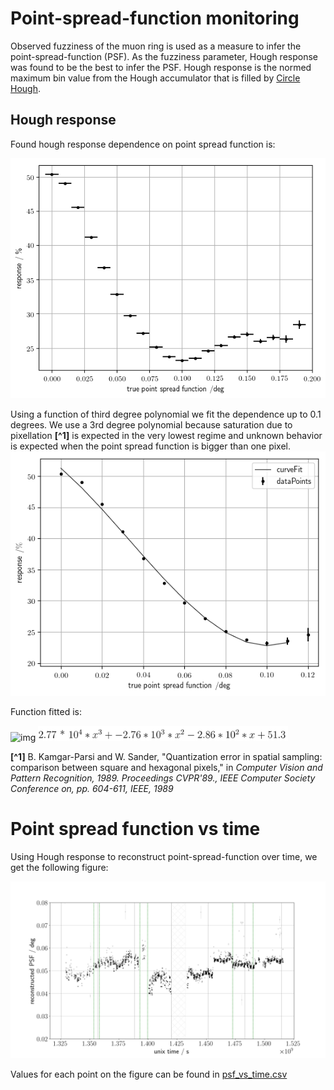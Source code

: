 # Point-spread-function monitoring

Observed fuzziness of the muon ring is used as a measure to infer the point-spread-function (PSF). As the fuzziness parameter, Hough response was found to be the best to infer the PSF. Hough response is the normed maximum bin value from the Hough accumulator that is filled by [Circle Hough](https://github.com/Laurits7/circlehough).

## Hough response

Found hough response dependence on point spread function is:

![Hough response vs point-spread-function](readme/response_vs_psf.png)


Using a function of third degree polynomial we fit the dependence up to 0.1 degrees. We use a 3rd degree polynomial because saturation due to pixellation **[^1]** is expected in the very lowest regime and unknown behavior is expected when the point spread function is bigger than one pixel.
![Hough response curve fit](readme/response_curve_fit.png)

Function fitted is: 

![img]()
<img src="readme/fitFunction.png" alt="fitFunction" width="400"/>

**[^1]** B. Kamgar-Parsi and W. Sander, "Quantization error in spatial sampling: comparison between square and hexagonal pixels," in *Computer Vision and Pattern Recognition, 1989. Proceedings CVPR'89., IEEE Computer Society Conference on, pp. 604-611, IEEE, 1989*


# Point spread function vs time

Using Hough response to reconstruct point-spread-function over time, we get the following figure:

![Point-spread-function vs time](readme/psf_vs_time.png)

Values for each point on the figure can be found in [psf\_vs\_time.csv](/readme/psf_vs_time.csv)


